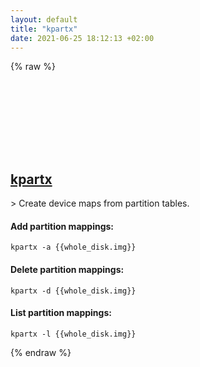 ```yaml
---
layout: default
title: "kpartx"
date: 2021-06-25 18:12:13 +02:00
---
```

{% raw %}
<h2 id="kpartx">
  <a href="/en/linux/kpartx.html">kpartx</a> <a href="#kpartx"><svg class="icon">
    <use href="/assets/images/unicode_sprite.svg#link" />
  </svg></a>
</h2>
> Create device maps from partition tables.

#### Add partition mappings:
```shell
kpartx -a {{whole_disk.img}}
```
#### Delete partition mappings:
```shell
kpartx -d {{whole_disk.img}}
```
#### List partition mappings:
```shell
kpartx -l {{whole_disk.img}}
```
{% endraw %}